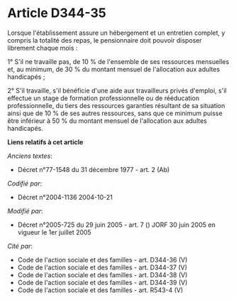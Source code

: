 # Article D344-35

Lorsque l'établissement assure un hébergement et un entretien complet, y compris la totalité des repas, le pensionnaire doit
pouvoir disposer librement chaque mois :

1° S'il ne travaille pas, de 10 % de l'ensemble de ses ressources mensuelles et, au minimum, de 30 % du montant mensuel de
l'allocation aux adultes handicapés ;

2° S'il travaille, s'il bénéficie d'une aide aux travailleurs privés d'emploi, s'il effectue un stage de formation
professionnelle ou de rééducation professionnelle, du tiers des ressources garanties résultant de sa situation ainsi que de
10 % de ses autres ressources, sans que ce minimum puisse être inférieur à 50 % du montant mensuel de l'allocation aux
adultes handicapés.

**Liens relatifs à cet article**

_Anciens textes_:

  - Décret n°77-1548 du 31 décembre 1977 - art. 2 (Ab)

_Codifié par_:

  - Décret n°2004-1136 2004-10-21

_Modifié par_:

  - Décret n°2005-725 du 29 juin 2005 - art. 7 () JORF 30 juin 2005 en vigueur le 1er juillet 2005

_Cité par_:

  - Code de l'action sociale et des familles - art. D344-36 (V)
  - Code de l'action sociale et des familles - art. D344-37 (V)
  - Code de l'action sociale et des familles - art. D344-38 (V)
  - Code de l'action sociale et des familles - art. D344-39 (V)
  - Code de l'action sociale et des familles - art. R543-4 (V)

